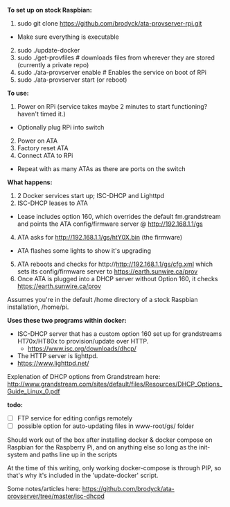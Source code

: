 **To set up on stock Raspbian:**
1. sudo git clone https://github.com/brodyck/ata-provserver-rpi.git
  - Make sure everything is executable 
2. sudo ./update-docker 
3. sudo ./get-provfiles # downloads files from wherever they are stored (currently a private repo)
4. sudo ./ata-provserver enable # Enables the service on boot of RPi
5. sudo ./ata-provserver start (or reboot)


**To use:**
1. Power on RPi (service takes maybe 2 minutes to start functioning? haven't timed it.)
  - Optionally plug RPi into switch
2. Power on ATA
3. Factory reset ATA
4. Connect ATA to RPi
  - Repeat with as many ATAs as there are ports on the switch


**What happens:**
1. 2 Docker services start up; ISC-DHCP and Lighttpd
2. ISC-DHCP leases to ATA
  - Lease includes option 160, which overrides the default fm.grandstream and points the ATA config/firmware server @ http://192.168.1.1/gs
4. ATA asks for http://192.168.1.1/gs/htY0X.bin (the firmware)
  - ATA flashes some lights to show it's upgrading
5. ATA reboots and checks for http://http://192.168.1.1/gs/cfg.xml which sets its config/firmware server to https://earth.sunwire.ca/prov
6. Once ATA is plugged into a DHCP server without Option 160, it checks https://earth.sunwire.ca/prov


Assumes you're in the default /home directory of a stock Raspbian installation, /home/pi.

**Uses these two programs within docker:**
- ISC-DHCP server that has a custom option 160 set up for grandstreams HT70x/HT80x to provision/update over HTTP.
  - https://www.isc.org/downloads/dhcp/
 - The HTTP server is lighttpd.
  - https://www.lighttpd.net/


Explenation of DHCP options from Grandstream here: http://www.grandstream.com/sites/default/files/Resources/DHCP_Options_Guide_Linux_0.pdf


**todo:**
- [ ] FTP service for editing configs remotely
- [ ] possible option for auto-updating files in www-root/gs/ folder

Should work out of the box after installing docker & docker compose on Raspbian for the Raspberry Pi, and on anything else so long as the init-system and paths line up in the scripts

At the time of this writing, only working docker-compose is through PIP, so that's why it's included in the 'update-docker' script.

Some notes/articles here: https://github.com/brodyck/ata-provserver/tree/master/isc-dhcpd

